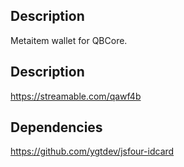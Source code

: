 ## Description

Metaitem wallet for QBCore.

## Description
https://streamable.com/qawf4b

## Dependencies
https://github.com/ygtdev/jsfour-idcard